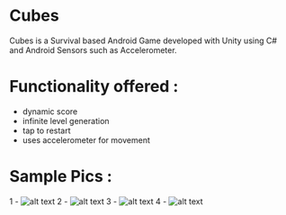 # Cubes
Cubes is a Survival based Android Game developed with Unity using C# and Android Sensors such as Accelerometer.

# Functionality offered : 
  - dynamic score
  - infinite level generation
  - tap to restart
  - uses accelerometer for movement
  
# Sample Pics : 
  1 - ![alt text]()
  2 - ![alt text]()
  3 - ![alt text]()
  4 - ![alt text]()
